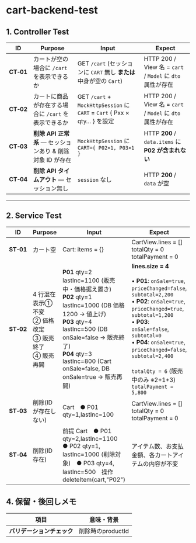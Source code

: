 # cart-backend-test

## 1. Controller Test
| ID | Purpose | Input | Expect |
|----|---------|-------|--------|
| **CT‑01** | カートが空の場合に `/cart` を表示できるか | GET `/cart` (セッションに `CART` 無し **または** 中身が空の `Cart`) | HTTP 200 / View 名 = `cart` / `Model` に `dto` 属性が存在 |
| **CT‑02** | カートに商品が存在する場合に `/cart` を表示できるか | GET `/cart` + `MockHttpSession` に `CART` = `Cart` { Pxx × qty… } を設定 | HTTP 200 / View 名 = `cart` / `Model` に `dto` 属性が存在 |
| **CT‑03** | **削除 API 正常系** — セッションあり & 削除対象 ID が存在 | `MockHttpSession` に `CART={ P02×1, P03×1 }` | HTTP **200** /  `data.items` に **P02 が含まれない** |
| **CT‑04** | **削除 API タイムアウト** — セッション無し | `session` なし | HTTP **200** / `data` が空 |

---

## 2. Service Test 

| ID | Purpose | Input | Expect |
|----|---------|-------|--------|
| **ST‑01** | カート空 | Cart: items = {} | CartView.lines = []　totalQty = 0　totalPayment = 0 |
| **ST‑02** | 	4 行混在表示① 不変  ② 価格改定  ③ 販売終了  ④ 販売再開 | **P01** qty=2 lastInc=1100 (販売中・価格据え置き)<br>**P02** qty=1 lastInc=1000 (DB 価格 1200 → 値上げ)<br>**P03** qty=4 lastInc=500  (DB onSale=false → 販売終了)<br>**P04** qty=3 lastInc=800  (Cart onSale=false, DB onSale=true → 販売再開)  | **lines.size = 4**<br><br>• **P01**: `onSale=true`, `priceChanged=false`, `subtotal=2,200`<br>• **P02**: `onSale=true`, `priceChanged=true`,  `subtotal=1,200`<br>• **P03**: `onSale=false`, `subtotal=0`<br>• **P04**: `onSale=true`, `priceChanged=false`, `subtotal=2,400`<br><br>`totalQty = 6` (販売中のみ ※2+1+3)<br>`totalPayment = 5,800`  |
| **ST‑03** | 削除(IDが存在しない) |Cart　● P01 qty=1,lastInc=100 | CartView.lines = []　totalQty = 0　totalPayment = 0 |
| **ST‑04** | 削除(ID存在) | 前提 Cart　● P01 qty=2,lastInc=1100　● P02 qty=1, lastInc=1000 (削除対象)　● P03 qty=4, lastInc=500　操作 deleteItem(cart,"P02") |アイテム数、お支払金額、各カートアイテムの内容が不変 |


## 4. 保留・後回しメモ 

| 項目 | 意味・背景 | 
|------|-----------|
| **バリデーションチェック** | 削除時のproductId | 

